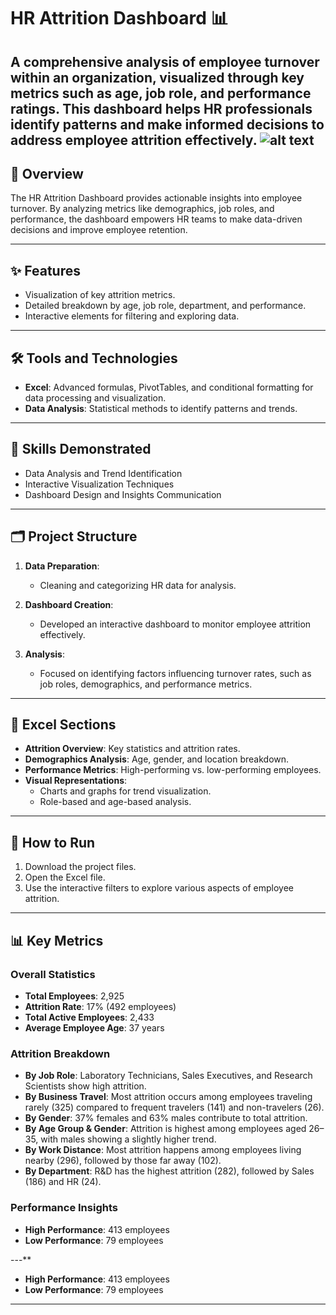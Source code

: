 # HR Attrition Dashboard 📊  

A comprehensive analysis of employee turnover within an organization, visualized through key metrics such as age, job role, and performance ratings. This dashboard helps HR professionals identify patterns and make informed decisions to address employee attrition effectively.
![alt text](<HR Dashboard.png>)
---

## 🌟 **Overview**  
The HR Attrition Dashboard provides actionable insights into employee turnover. By analyzing metrics like demographics, job roles, and performance, the dashboard empowers HR teams to make data-driven decisions and improve employee retention.

---

## ✨ **Features**  
- Visualization of key attrition metrics.  
- Detailed breakdown by age, job role, department, and performance.  
- Interactive elements for filtering and exploring data.  

---

## 🛠️ **Tools and Technologies**  
- **Excel**: Advanced formulas, PivotTables, and conditional formatting for data processing and visualization.  
- **Data Analysis**: Statistical methods to identify patterns and trends.  

---

## 🧩 **Skills Demonstrated**  
- Data Analysis and Trend Identification  
- Interactive Visualization Techniques  
- Dashboard Design and Insights Communication  

---

## 🗂️ **Project Structure**  
1. **Data Preparation**:  
   - Cleaning and categorizing HR data for analysis.  

2. **Dashboard Creation**:  
   - Developed an interactive dashboard to monitor employee attrition effectively.  

3. **Analysis**:  
   - Focused on identifying factors influencing turnover rates, such as job roles, demographics, and performance metrics.

---

## 📌 **Excel Sections**  
- **Attrition Overview**: Key statistics and attrition rates.  
- **Demographics Analysis**: Age, gender, and location breakdown.  
- **Performance Metrics**: High-performing vs. low-performing employees.  
- **Visual Representations**:  
  - Charts and graphs for trend visualization.  
  - Role-based and age-based analysis.  

---

## 🚀 **How to Run**  
1. Download the project files.  
2. Open the Excel file.  
3. Use the interactive filters to explore various aspects of employee attrition.  

---

## 📊 **Key Metrics**  

### **Overall Statistics**  
- **Total Employees**: 2,925  
- **Attrition Rate**: 17% (492 employees)  
- **Total Active Employees**: 2,433  
- **Average Employee Age**: 37 years  

### **Attrition Breakdown**

- **By Job Role**: Laboratory Technicians, Sales Executives, and Research Scientists show high attrition.
- **By Business Travel**: Most attrition occurs among employees traveling rarely (325) compared to frequent travelers (141) and non-travelers (26).
- **By Gender**: 37% females and 63% males contribute to total attrition.
- **By Age Group & Gender**: Attrition is highest among employees aged 26–35, with males showing a slightly higher trend.
- **By Work Distance**: Most attrition happens among employees living nearby (296), followed by those far away (102).
- **By Department**: R&D has the highest attrition (282), followed by Sales (186) and HR (24).

### **Performance Insights**
- **High Performance**: 413 employees
- **Low Performance**: 79 employees

---**  
- **High Performance**: 413 employees  
- **Low Performance**: 79 employees  

---
